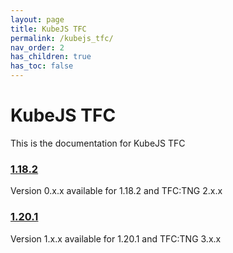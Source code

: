```yaml
---
layout: page
title: KubeJS TFC
permalink: /kubejs_tfc/
nav_order: 2
has_children: true
has_toc: false
---
```


# KubeJS TFC

This is the documentation for KubeJS TFC

### [1.18.2](1.18.2/)

Version 0.x.x available for 1.18.2 and TFC:TNG 2.x.x

### [1.20.1](1.20.1/)

Version 1.x.x available for 1.20.1 and TFC:TNG 3.x.x